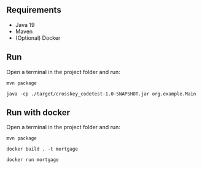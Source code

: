 ## Requirements
- Java 19
- Maven
- (Optional) Docker

## Run
Open a terminal in the project folder and run:

`mvn package`

`java -cp ./target/crosskey_codetest-1.0-SNAPSHOT.jar org.example.Main`

## Run with docker
Open a terminal in the project folder and run:

`mvn package`

`docker build . -t mortgage`

`docker run mortgage`